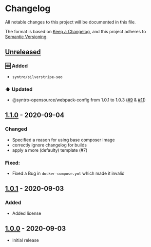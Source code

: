 # Changelog
All notable changes to this project will be documented in this file.

The format is based on [Keep a Changelog](https://keepachangelog.com/en/1.0.0/),
and this project adheres to [Semantic Versioning](https://semver.org/spec/v2.0.0.html).

## [Unreleased]
### 🆕 Added
* `syntro/silverstripe-seo`
### ⬆️ Updated
* @syntro-opensource/webpack-config from 1.0.1 to 1.0.3 ([#9](https://github.com/syntro-opensource/silverstripe-ssto/pull/9) & [#11](https://github.com/syntro-opensource/silverstripe-ssto/pull/11))

## [1.1.0] - 2020-09-04
### Changed
* Specified a reason for using base composer image
* correctly ignore changelog for builds
* apply a more (defaulty) template (#7)

### Fixed:
* Fixed a Bug in `docker-compose.yml` which made it invalid

## [1.0.1] - 2020-09-03
### Added
* Added license

## [1.0.0] - 2020-09-03
* Initial release


[Unreleased]: https://github.com/syntro-opensource/silverstripe-ssto/compare/1.1.0..master
[1.1.0]: https://github.com/syntro-opensource/silverstripe-ssto/compare/1.0.1..1.1.0
[1.0.1]: https://github.com/syntro-opensource/silverstripe-ssto/compare/1.0.0..1.0.1
[1.0.0]: https://github.com/syntro-opensource/silverstripe-ssto/tree/1.0.0
